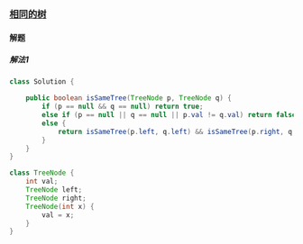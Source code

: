 ### [相同的树](https://leetcode-cn.com/problems/same-tree/)

#### 解题

##### 解法1

```java
class Solution {

    public boolean isSameTree(TreeNode p, TreeNode q) {
        if (p == null && q == null) return true;
        else if (p == null || q == null || p.val != q.val) return false;
        else {
            return isSameTree(p.left, q.left) && isSameTree(p.right, q.right);
        }
    }
}

class TreeNode {
    int val;
    TreeNode left;
    TreeNode right;
    TreeNode(int x) {
        val = x;
    }
}
```

